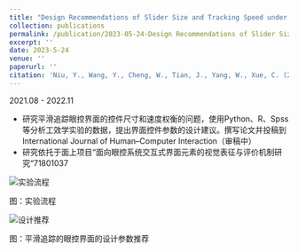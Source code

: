 ```yaml
---
title: "Design Recommendations of Slider Size and Tracking Speed under Circular and Square Trajectories for Smooth Pursuit in Eye-Control System"
collection: publications
permalink: /publication/2023-05-24-Design Recommendations of Slider Size and Tracking Speed under Circular and Square Trajectories for Smooth Pursuit in Eye-Control System
excerpt: ''
date: 2023-5-24
venue: ''
paperurl: ''
citation: 'Niu, Y., Wang, Y., Cheng, W., Tian, J., Yang, W., Xue, C. (2023). Design Recommendations of Slider Size and Tracking Speed under Circular and Square Trajectories for Smooth Pursuit in Eye-Control System. International Journal of Human–Computer Interaction【审稿中】'
---
```




2021.08 - 2022.11

- 研究平滑追踪眼控界面的控件尺寸和速度权衡的问题，使用Python、R、Spss等分析工效学实验的数据，提出界面控件参数的设计建议。撰写论文并投稿到 International Journal of Human–Computer Interaction（审稿中）
- 研究依托于面上项目“面向眼控系统交互式界面元素的视觉表征与评价机制研究“71801037

![实验流程](https://cdn.jsdelivr.net/gh/george-wyy/MyPic/202305251348422.png)

图：实验流程

![设计推荐](https://cdn.jsdelivr.net/gh/george-wyy/MyPic/202305251348456.png)

图：平滑追踪的眼控界面的设计参数推荐
